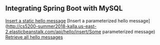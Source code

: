 ## Integrating Spring Boot with MySQL
[Insert a static hello message](http://cs5200-summer2018-kalla.us-east-2.elasticbeanstalk.com/api/hello/insert)
[Insert a parameterized hello message](http://cs5200-summer2018-kalla.us-east-2.elasticbeanstalk.com/api/hello/insert/Some parameterized message)
[Retrieve all hello messages](http://cs5200-summer2018-kalla.us-east-2.elasticbeanstalk.com/api/hello/select/all)